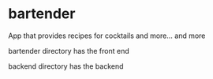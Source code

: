# bartender
App that provides recipes for cocktails and more... and more

bartender directory has the front end

backend directory has the backend
